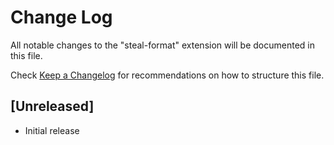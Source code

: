 # Change Log
All notable changes to the "steal-format" extension will be documented in this file.

Check [Keep a Changelog](http://keepachangelog.com/) for recommendations on how to structure this file.

## [Unreleased]
- Initial release